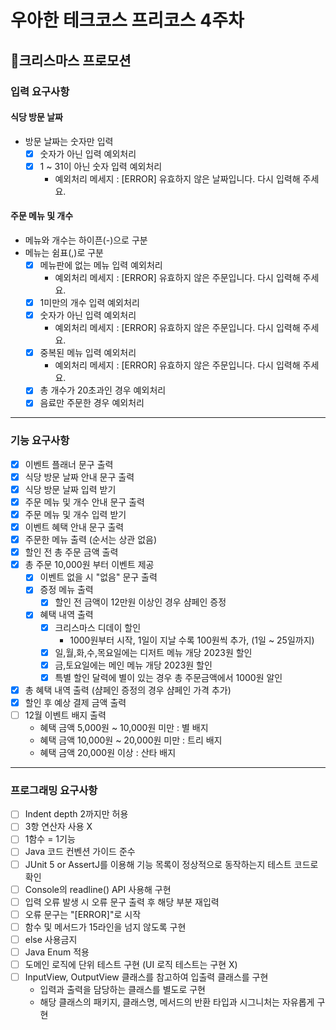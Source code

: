 # 우아한 테크코스 프리코스 4주차
## 🎄크리스마스 프로모션
### 입력 요구사항
#### 식당 방문 날짜 
- 방문 날짜는 숫자만 입력
    - [x] 숫자가 아닌 입력 예외처리
    - [x] 1 ~ 31이 아닌 숫자 입력 예외처리
      - 예외처리 메세지 : [ERROR] 유효하지 않은 날짜입니다. 다시 입력해 주세요.

#### 주문 메뉴 및 개수
- 메뉴와 개수는 하이픈(-)으로 구분
- 메뉴는 쉼표(,)로 구분
    - [x] 메뉴판에 없는 메뉴 입력 예외처리
      - 예외처리 메세지 : [ERROR] 유효하지 않은 주문입니다. 다시 입력해 주세요.
    - [x] 1미만의 개수 입력 예외처리
    - [x] 숫자가 아닌 입력 예외처리
      - 예외처리 메세지 : [ERROR] 유효하지 않은 주문입니다. 다시 입력해 주세요.
    - [x] 중복된 메뉴 입력 예외처리
      - 예외처리 메세지 : [ERROR] 유효하지 않은 주문입니다. 다시 입력해 주세요.
    - [x] 총 개수가 20초과인 경우 예외처리
    - [x] 음료만 주문한 경우 예외처리

___  
### 기능 요구사항
- [x] 이벤트 플래너 문구 출력
- [x] 식당 방문 날짜 안내 문구 출력
- [x] 식당 방문 날짜 입력 받기
- [x] 주문 메뉴 및 개수 안내 문구 출력
- [x] 주문 메뉴 및 개수 입력 받기
- [x] 이벤트 혜택 안내 문구 출력
- [x] 주문한 메뉴 출력 (순서는 상관 없음)
- [x] 할인 전 총 주문 금액 출력
- [x] 총 주문 10,000원 부터 이벤트 제공
  - [x] 이벤트 없을 시 "없음" 문구 출력
  - [x] 증정 메뉴 출력
    - [x] 할인 전 금액이 12만원 이상인 경우 샴페인 증정
  - [x] 혜택 내역 출력
    - [x] 크리스마스 디데이 할인
      - 1000원부터 시작, 1일이 지날 수록 100원씩 추가, (1일 ~ 25일까지)
    - [x] 일,월,화,수,목요일에는 디저트 메뉴 개당 2023원 할인
    - [x] 금,토요일에는 메인 메뉴 개당 2023원 할인
    - [x] 특별 할인 달력에 별이 있는 경우 총 주문금액에서 1000원 알인
- [x] 총 혜택 내역 출력 (샴페인 증정의 경우 샴페인 가격 추가)
- [x] 할인 후 예상 결제 금액 출력
- [ ] 12월 이벤트 배지 출력
  - 혜택 금액 5,000원 ~ 10,000원 미만 : 별 배지
  - 혜택 금액 10,000원 ~ 20,000원 미만 : 트리 배지
  - 혜택 금액 20,000원 이상 : 산타 배지
___  
### 프로그래밍 요구사항
- [ ] Indent depth 2까지만 허용
- [ ] 3항 연산자 사용 X
- [ ] 1함수 = 1기능
- [ ] Java 코드 컨벤션 가이드 준수
- [ ] JUnit 5 or AssertJ를 이용해 기능 목록이 정상적으로 동작하는지 테스트 코드로 확인
- [ ] Console의 readline() API 사용해 구현
- [ ] 입력 오류 발생 시 오류 문구 출력 후 해당 부분 재입력
- [ ] 오류 문구는 "[ERROR]"로 시작
- [ ] 함수 및 메서드가 15라인을 넘지 않도록 구현
- [ ] else 사용금지
- [ ] Java Enum 적용
- [ ] 도메인 로직에 단위 테스트 구현 (UI 로직 테스트는 구현 X)
- [ ] InputView, OutputView 클래스를 참고하여 입출력 클래스를 구현
  - 입력과 출력을 담당하는 클래스를 별도로 구현
  - 해당 클래스의 패키지, 클래스명, 메서드의 반환 타입과 시그니처는 자유롭게 구현